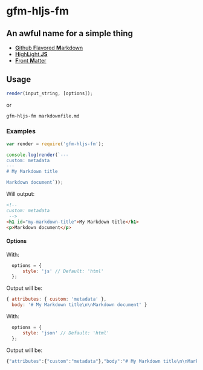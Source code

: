 # gfm-hljs-fm
## An awful name for a simple thing

- [**G**ithub **F**lavored **M**arkdown](https://guides.github.com/features/mastering-markdown/)
- [**H**igh**L**ight.**JS**](https://highlightjs.org/)
- [**F**ront **M**atter](https://github.com/jxson/front-matter)

## Usage

```js
render(input_string, [options]);
```
or
```bash
gfm-hljs-fm markdownfile.md
```

### Examples

```js
var render = require('gfm-hljs-fm');

console.log(render(`---
custom: metadata
---
# My Markdown title

Markdown document`));
```

Will output:

```html
<!--
custom: metadata
 -->
<h1 id="my-markdown-title">My Markdown title</h1>
<p>Markdown document</p>
```

#### Options

With:
```js
  options = {
      style: 'js' // Default: 'html'
  };
```

Output will be:

```js
{ attributes: { custom: 'metadata' },
  body: '# My Markdown title\n\nMarkdown document' }
```

With:
```js
  options = {
      style: 'json' // Default: 'html'
  };
```

Output will be:

```js
{"attributes":{"custom":"metadata"},"body":"# My Markdown title\n\nMarkdown document"}
```
